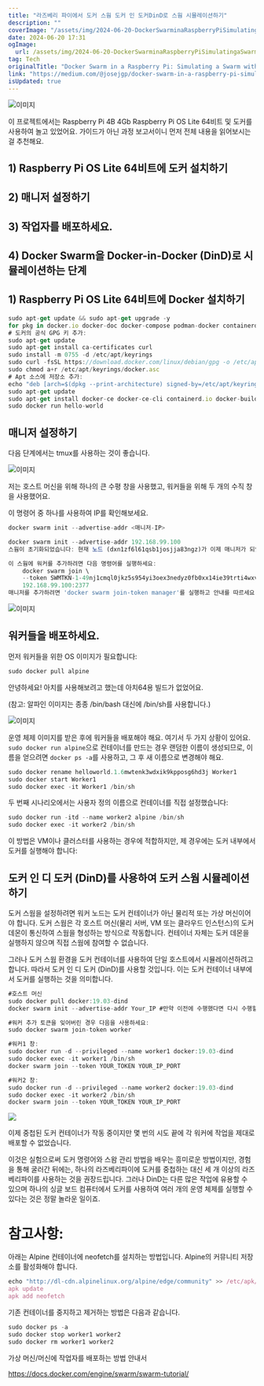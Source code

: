 ```yaml
---
title: "라즈베리 파이에서 도커 스웜 도커 인 도커DinD로 스웜 시뮬레이션하기"
description: ""
coverImage: "/assets/img/2024-06-20-DockerSwarminaRaspberryPiSimulatingaSwarmwithDocker-in-DockerDinD_0.png"
date: 2024-06-20 17:31
ogImage:
  url: /assets/img/2024-06-20-DockerSwarminaRaspberryPiSimulatingaSwarmwithDocker-in-DockerDinD_0.png
tag: Tech
originalTitle: "Docker Swarm in a Raspberry Pi: Simulating a Swarm with Docker-in-Docker (DinD)"
link: "https://medium.com/@josejgp/docker-swarm-in-a-raspberry-pi-simulating-a-swarm-with-docker-in-docker-dind-04957770f8ca"
isUpdated: true
---
```


![이미지](/assets/img/2024-06-20-DockerSwarminaRaspberryPiSimulatingaSwarmwithDocker-in-DockerDinD_0.png)

이 프로젝트에서는 Raspberry Pi 4B 4Gb Raspberry Pi OS Lite 64비트 및 도커를 사용하여 놀고 있었어요. 가이드가 아닌 과정 보고서이니 먼저 전체 내용을 읽어보시는 걸 추천해요.

## 1) Raspberry Pi OS Lite 64비트에 도커 설치하기

## 2) 매니저 설정하기

<div class="content-ad"></div>

## 3) 작업자를 배포하세요.

## 4) Docker Swarm을 Docker-in-Docker (DinD)로 시뮬레이션하는 단계

## 1) Raspberry Pi OS Lite 64비트에 Docker 설치하기

```js
sudo apt-get update && sudo apt-get upgrade -y
for pkg in docker.io docker-doc docker-compose podman-docker containerd runc; do sudo apt-get remove $pkg; done
# 도커의 공식 GPG 키 추가:
sudo apt-get update
sudo apt-get install ca-certificates curl
sudo install -m 0755 -d /etc/apt/keyrings
sudo curl -fsSL https://download.docker.com/linux/debian/gpg -o /etc/apt/keyrings/docker.asc
sudo chmod a+r /etc/apt/keyrings/docker.asc
# Apt 소스에 저장소 추가:
echo "deb [arch=$(dpkg --print-architecture) signed-by=/etc/apt/keyrings/docker.asc] https://download.docker.com/linux/debian $(. /etc/os-release && echo "$VERSION_CODENAME") stable" | sudo tee /etc/apt/sources.list.d/docker.list > /dev/null
sudo apt-get update
sudo apt-get install docker-ce docker-ce-cli containerd.io docker-buildx-plugin docker-compose-plugin
sudo docker run hello-world
```

<div class="content-ad"></div>

## 매니저 설정하기

다음 단계에서는 tmux를 사용하는 것이 좋습니다.

![이미지](/assets/img/2024-06-20-DockerSwarminaRaspberryPiSimulatingaSwarmwithDocker-in-DockerDinD_1.png)

저는 호스트 머신을 위해 하나의 큰 수평 창을 사용했고, 워커들을 위해 두 개의 수직 창을 사용했어요.

<div class="content-ad"></div>

이 명령어 중 하나를 사용하여 IP를 확인해보세요.

```js
docker swarm init --advertise-addr <매니저-IP>
```

```js
docker swarm init --advertise-addr 192.168.99.100
스웜이 초기화되었습니다: 현재 노드 (dxn1zf6l61qsb1josjja83ngz)가 이제 매니저가 되었습니다.
```

```js
이 스웜에 워커를 추가하려면 다음 명령어를 실행하세요:
    docker swarm join \
    --token SWMTKN-1-49nj1cmql0jkz5s954yi3oex3nedyz0fb0xx14ie39trti4wxv-8vxv8rssmk743ojnwacrr2e7c \
    192.168.99.100:2377
매니저를 추가하려면 'docker swarm join-token manager'를 실행하고 안내를 따르세요.
```

<div class="content-ad"></div>

![이미지](/assets/img/2024-06-20-DockerSwarminaRaspberryPiSimulatingaSwarmwithDocker-in-DockerDinD_2.png)

## 워커들을 배포하세요.

먼저 워커들을 위한 OS 이미지가 필요합니다:

```js
sudo docker pull alpine
```

<div class="content-ad"></div>

안녕하세요! 아치를 사용해보려고 했는데 아치64용 빌드가 없었어요.

(참고: 알파인 이미지는 종종 /bin/bash 대신에 /bin/sh를 사용합니다.)

![이미지](/assets/img/2024-06-20-DockerSwarminaRaspberryPiSimulatingaSwarmwithDocker-in-DockerDinD_3.png)

운영 체제 이미지를 받은 후에 워커들을 배포해야 해요. 여기서 두 가지 상황이 있어요. `sudo docker run alpine`으로 컨테이너를 만드는 경우 랜덤한 이름이 생성되므로, 이름을 얻으려면 `docker ps -a`를 사용하고, 그 후 새 이름으로 변경해야 해요.

<div class="content-ad"></div>

```js
sudo docker rename helloworld.1.6mwtenk3wdxik9kpposg6hd3j Worker1
sudo docker start Worker1
sudo docker exec -it Worker1 /bin/sh
```

두 번째 시나리오에서는 사용자 정의 이름으로 컨테이너를 직접 설정했습니다:

```js
sudo docker run -itd --name worker2 alpine /bin/sh
sudo docker exec -it worker2 /bin/sh
```

이 방법은 VM이나 클러스터를 사용하는 경우에 적합하지만, 제 경우에는 도커 내부에서 도커를 실행해야 합니다:

<div class="content-ad"></div>

## 도커 인 디 도커 (DinD)를 사용하여 도커 스웜 시뮬레이션하기

도커 스웜을 설정하려면 워커 노드는 도커 컨테이너가 아닌 물리적 또는 가상 머신이어야 합니다. 도커 스웜은 각 호스트 머신(물리 서버, VM 또는 클라우드 인스턴스)의 도커 데몬이 통신하여 스웜을 형성하는 방식으로 작동합니다. 컨테이너 자체는 도커 데몬을 실행하지 않으며 직접 스웜에 참여할 수 없습니다.

그러나 도커 스웜 환경을 도커 컨테이너를 사용하여 단일 호스트에서 시뮬레이션하려고 합니다. 따라서 도커 인 디 도커 (DinD)를 사용할 것입니다. 이는 도커 컨테이너 내부에서 도커를 실행하는 것을 의미합니다.

```js
#호스트 머신
sudo docker pull docker:19.03-dind
docker swarm init --advertise-addr Your_IP #만약 이전에 수행했다면 다시 수행할 필요가 없습니다

#워커 추가 토큰을 잊어버린 경우 다음을 사용하세요:
sudo docker swarm join-token worker

#워커1 창:
sudo docker run -d --privileged --name worker1 docker:19.03-dind
sudo docker exec -it worker1 /bin/sh
docker swarm join --token YOUR_TOKEN YOUR_IP_PORT

#워커2 창:
sudo docker run -d --privileged --name worker2 docker:19.03-dind
sudo docker exec -it worker2 /bin/sh
docker swarm join --token YOUR_TOKEN YOUR_IP_PORT
```

<div class="content-ad"></div>

<img src="/assets/img/2024-06-20-DockerSwarminaRaspberryPiSimulatingaSwarmwithDocker-in-DockerDinD_4.png" />

이제 중첩된 도커 컨테이너가 작동 중이지만 몇 번의 시도 끝에 각 워커에 작업을 제대로 배포할 수 없었습니다.

이것은 실험으로써 도커 명령어와 스왐 관리 방법을 배우는 흥미로운 방법이지만, 경험을 통해 굴러간 뒤에는, 하나의 라즈베리파이에 도커를 중첩하는 대신 세 개 이상의 라즈베리파이를 사용하는 것을 권장드립니다. 그러나 DinD는 다른 많은 작업에 유용할 수 있으며 하나의 싱글 보드 컴퓨터에서 도커를 사용하여 여러 개의 운영 체제를 실행할 수 있다는 것은 정말 놀라운 일이죠.

# 참고사항:

<div class="content-ad"></div>

아래는 Alpine 컨테이너에 neofetch를 설치하는 방법입니다. Alpine의 커뮤니티 저장소를 활성화해야 합니다.

```js
echo "http://dl-cdn.alpinelinux.org/alpine/edge/community" >> /etc/apk/repositories
apk update
apk add neofetch
```

기존 컨테이너를 중지하고 제거하는 방법은 다음과 같습니다.

```js
sudo docker ps -a
sudo docker stop worker1 worker2
sudo docker rm worker1 worker2
```

<div class="content-ad"></div>

가상 머신/머신에 작업자를 배포하는 방법 안내서

https://docs.docker.com/engine/swarm/swarm-tutorial/
